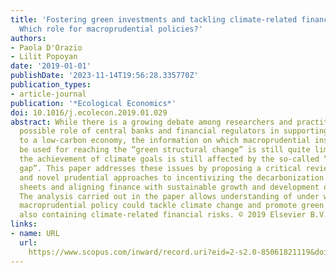 ```yaml
---
title: 'Fostering green investments and tackling climate-related financial risks:
  Which role for macroprudential policies?'
authors:
- Paola D'Orazio
- Lilit Popoyan
date: '2019-01-01'
publishDate: '2023-11-14T19:56:28.335770Z'
publication_types:
- article-journal
publication: '*Ecological Economics*'
doi: 10.1016/j.ecolecon.2019.01.029
abstract: While there is a growing debate among researchers and practitioners on the
  possible role of central banks and financial regulators in supporting a smooth transition
  to a low-carbon economy, the information on which macroprudential instruments could
  be used for reaching the “green structural change” is still quite limited. Moreover,
  the achievement of climate goals is still affected by the so-called “green finance
  gap”. This paper addresses these issues by proposing a critical review of existing
  and novel prudential approaches to incentivizing the decarbonization of banks' balance
  sheets and aligning finance with sustainable growth and development objectives.
  The analysis carried out in the paper allows understanding of under which conditions
  macroprudential policy could tackle climate change and promote green lending, while
  also containing climate-related financial risks. © 2019 Elsevier B.V.
links:
- name: URL
  url: 
    https://www.scopus.com/inward/record.uri?eid=2-s2.0-85061821119&doi=10.1016%2fj.ecolecon.2019.01.029&partnerID=40&md5=eb00dbf95d6ed62d9da77f6c3086da26
---
```

